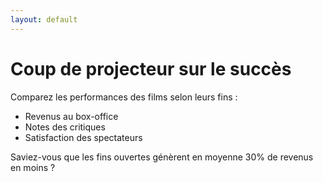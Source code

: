 ```yaml
---
layout: default
---
```


# Coup de projecteur sur le succès

Comparez les performances des films selon leurs fins :  
- Revenus au box-office  
- Notes des critiques  
- Satisfaction des spectateurs

Saviez-vous que les fins ouvertes génèrent en moyenne 30% de revenus en moins ?
